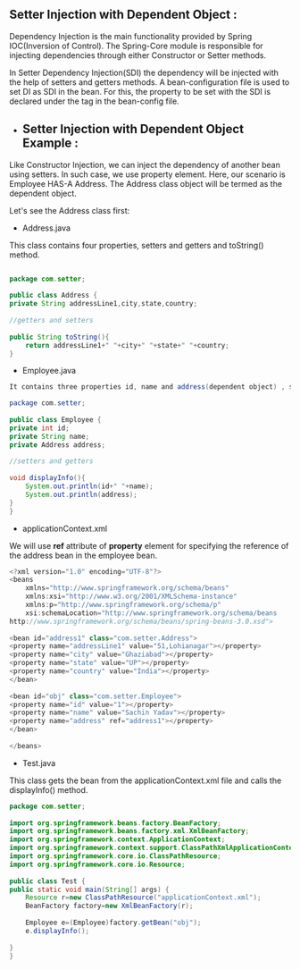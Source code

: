 ## Setter Injection with Dependent Object  :

Dependency Injection is the main functionality provided by Spring IOC(Inversion of Control). The Spring-Core module is responsible for injecting dependencies through either Constructor or Setter methods.

In Setter Dependency Injection(SDI) the dependency will be injected with the help of setters and getters methods. A bean-configuration file is used to set DI as SDI in the bean. For this, the property to be set with the SDI is declared under the <property> tag in the bean-config file.

- Setter Injection with Dependent Object Example :
  ---

Like Constructor Injection, we can inject the dependency of another bean using setters. In such case, we use property element. Here, our scenario is Employee HAS-A Address. The Address class object will be termed as the dependent object. 

Let's see the Address class first:

- Address.java
  
This class contains four properties, setters and getters and toString() method.

~~~java

package com.setter;  
  
public class Address {  
private String addressLine1,city,state,country;  
  
//getters and setters  
  
public String toString(){  
    return addressLine1+" "+city+" "+state+" "+country;  
}

~~~
- Employee.java

~~~java
It contains three properties id, name and address(dependent object) , setters and getters with displayInfo() method.

package com.setter;  
  
public class Employee {  
private int id;  
private String name;  
private Address address;  
  
//setters and getters  
  
void displayInfo(){  
    System.out.println(id+" "+name);  
    System.out.println(address);  
}  
}
~~~

- applicationContext.xml
  
We will use **ref** attribute of **property** element for specifying the reference of the address bean in the employee bean.

~~~java
<?xml version="1.0" encoding="UTF-8"?>  
<beans  
    xmlns="http://www.springframework.org/schema/beans"  
    xmlns:xsi="http://www.w3.org/2001/XMLSchema-instance"  
    xmlns:p="http://www.springframework.org/schema/p"  
    xsi:schemaLocation="http://www.springframework.org/schema/beans   
http://www.springframework.org/schema/beans/spring-beans-3.0.xsd">  
  
<bean id="address1" class="com.setter.Address">  
<property name="addressLine1" value="51,Lohianagar"></property>  
<property name="city" value="Ghaziabad"></property>  
<property name="state" value="UP"></property>  
<property name="country" value="India"></property>  
</bean>  
  
<bean id="obj" class="com.setter.Employee">  
<property name="id" value="1"></property>  
<property name="name" value="Sachin Yadav"></property>  
<property name="address" ref="address1"></property>  
</bean>  
  
</beans>

~~~

- Test.java
  
This class gets the bean from the applicationContext.xml file and calls the displayInfo() method.

~~~java
package com.setter;  
  
import org.springframework.beans.factory.BeanFactory;  
import org.springframework.beans.factory.xml.XmlBeanFactory;  
import org.springframework.context.ApplicationContext;  
import org.springframework.context.support.ClassPathXmlApplicationContext;  
import org.springframework.core.io.ClassPathResource;  
import org.springframework.core.io.Resource;  
  
public class Test {  
public static void main(String[] args) {  
    Resource r=new ClassPathResource("applicationContext.xml");  
    BeanFactory factory=new XmlBeanFactory(r);  
      
    Employee e=(Employee)factory.getBean("obj");  
    e.displayInfo();  
      
}  
}  
